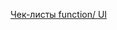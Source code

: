 [Чек-листы function/ UI](https://docs.google.com/spreadsheets/d/1y8M3xinmJ6hprCbnilYVoW7917LUooXYB_LaIkeig3o/edit?usp=sharing)
